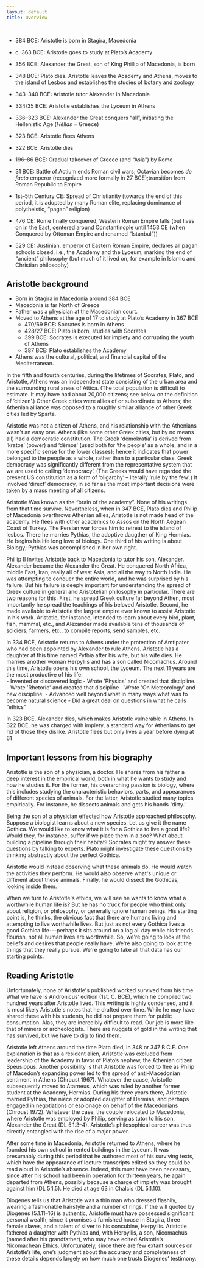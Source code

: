 ```yaml
---
layout: default
title: Overview

---
```



-   384 BCE: Aristotle is born in Stagira, Macedonia

-   c. 363 BCE: Aristotle goes to study at Plato’s Academy

-   356 BCE: Alexander the Great, son of King Phillip of
    Macedonia, is born

-   348 BCE: Plato dies. Aristotle leaves the Academy and Athens, moves to the island of Lesbos and establishes the studies of botany and zoology

-   343–340 BCE: Aristotle tutor Alexander in Macedonia

-   334/35 BCE: Aristotle establishes the Lyceum in Athens

-   336–323 BCE: Alexander the Great conquers “all”, initiating
    the Hellenistic Age (*Hêllas* = Greece)

-   323 BCE: Aristotle flees Athens 

-   322 BCE: Aristotle dies

-   196–86 BCE: Gradual takeover of Greece (and “Asia”) by
    Rome

-   31 BCE: Battle of Actium ends Roman civil wars; Octavian becomes *de facto* emperor (recognized more formally in 27 BCE);transition from Roman Republic to Empire

-   1st–5th Century CE: Spread of Christianity (towards the end of this period, it is adopted by many Roman elite, replacing dominance of polytheistic, “pagan” religion)

-   476 CE: Rome finally conquered, Western Roman Empire falls (but lives on in the East, centered around Constantinople until 1453 CE (when Conquered by Ottoman Empire and renamed “Istanbul”))

-   529 CE: Justinian, emperor of Eastern Roman Empire, declares all pagan schools closed, i.e., the Academy and the Lyceum, marking the end of “ancient” philosophy (but much of it lived on, for  example in Islamic and Christian philosophy)




## Aristotle background
+ Born in Stagira in Macedonia around 384 BCE
+ Macedonia is far North of Greece
+ Father was a physician at the Macedonian court. 
+ Moved to Athens at the age of 17 to study at Plato’s Academy in 367 BCE
	+ 470/69 BCE: Socrates is born in Athens
	+ 428/27 BCE: Plato is born, studies with Socrates
	+ 399 BCE: Socrates is executed for impiety and corrupting the
    youth of Athens
	+ 387 BCE: Plato establishes the Academy
+ Athens was the cultural, political, and financial capital of the Mediterranean. 

In the fifth and fourth centuries, during the lifetimes of Socrates, Plato, and Aristotle, Athens was an independent state consisting of the urban area and the surrounding rural areas of Attica. (The total population is difficult to estimate. It may have had about 20,000 citizens; see below on the definition of ‘citizen’.) Other Greek cities were allies of or subordinate to Athens; the Athenian alliance was opposed to a roughly similar alliance of other Greek cities led by Sparta.

Aristotle was not a citizen of Athens, and his relationship with the Athenians wasn't an easy one. Athens (like some other Greek cities, but by no means all) had a democratic constitution. The Greek ‘dêmokratia’ is derived from ‘kratos’ (power) and ‘dêmos’ (used both for ‘the people’ as a whole, and in a more specific sense for the lower classes); hence it indicates that power belonged to the people as a whole, rather than to a particular class. Greek democracy was significantly different from the representative system that we are used to calling ‘democracy’.  (The Greeks would have regarded the present US constitution as a form of ‘oligarchy’ – literally ‘rule by the few’.)  It involved ‘direct’ democracy, in so far as the most important decisions were taken by a mass meeting of all citizens.

Aristotle Was known as the “brain of the academy”. None of his writings from that time survive. Nevertheless, when in 347 BCE, Plato dies and Philip of Macedonia overthrows Athenian allies, Aristotle is not made head of the academy. He flees with other academics to Assos on the North Aegean Coast of Turkey. The Persian war forces him to retreat to the island of lesbos. There he marries Pythias, the adoptive daugther of King Hermias. He begins his life long love of biology. One third of his writing is about Biology; Pythias was accomplished in her own right.  

Phillip II invites Aristotle back to Macedonia to tutor his son, Alexander. Alexander became the Alexander the Great. He conquered North Africa, middle East, Iran, really all of  west Asia, and all the way to North India. He was attempting to conquer the entire world, and he was surprised by his failure. But his failure is deeply important for understanding the spread of Greek culture in general and Aristotelian philosophy in particular. There are two reasons for this. First, he spread Greek culture far beyond Athen, most importantly he spread the teachings of his beloved Aristotle. Second, he made available to Aristotle the largest empire ever known to assist Aristotle in his work. Aristotle, for instance, intended to learn about every bird, plant, fish, mammal, etc., and Alexander made available tens of thousands of soldiers, farmers, etc., to compile reports, send samples, etc. 

In 334 BCE, Aristotle returns to Athens under the protection of Amtipater who had been appointed by Alexander to rule Athens. Aristotle has a daughter at this time named Pythia after his wife, but his wife dies. He marries another woman Herpyllis and has a son called Nicomachus. Around this time, Aristotle opens his own school, the Lyceum. The next 11 years are the most productive of his life:  	-	Invented or discovered logic
	-   Wrote 'Physics' and created that discipline. 
	-   Wrote 'Rhetoric' and created that discipline
	-   Wrote 'On Meteorology' and new discipline. 	-	Advanced well beyond what in many ways what was to become natural science	-	Did a great deal on questions in what he calls “ethics”

In 323 BCE, Alexander dies, which makes Aristotle vulnerable in Athens. In 322 BCE, he was charged with impiety, a standard way for Athenians to get rid of those they dislike. Aristotle flees but only lives a year before dying at 61


## Important lessons from his biography

Aristotle is the son of a physician, a doctor. He shares from his father a deep interest in the empirical world, both in what he wants to study and how he studies it. For the former, his overarching passion is biology, where this includes studying the characteristic behaviors, parts, and appearances of different species of animals. For the latter, Aristotle studied many topics empirically. For instance, he dissects animals and gets his hands 'dirty.'

Being the son of a physician effected how Aristotle approached philosophy. Suppose a biologist learns about a new species. Let us give it the name Gothica. We would like to know what it is for a Gothica to live a good life? Would they, for instance, suffer if we place them in a zoo? What about building a pipeline through their habitat? Socrates might try answer these questions by talking to experts. Plato might investigate these questions by thinking abstractly about the perfect Gothica. 

Aristotle would instead observing what these animals do. He would watch the activities they perform. He would also observe what's unique or different about these animals. Finally, he would dissect the Gothicas, looking inside them.


When we turn to Aristotle's ethics, we will see he wants to know what a worthwhile human life is? But he has no  truck for people who think only about religion, or philosophy, or generally ignore human beings. His starting point is, he thinks, the obvious fact that there are humans living and attempting to live worthwhile lives. But just as not every Gothica lives a good Gothica life---perhaps it sits around on a log all day while his friends flourish, not all human lives are worthwhile. So, we're going to look at the beliefs and desires that people really have. We're also going to look at the things that they really pursue. We're going to take all that data has our starting points. 


## Reading Aristotle

Unfortunately, none of Aristotle's published worked survived from his time. What we have is Andronicus’ edition (1st. C. BCE), which he compiled two hundred years after Aristotle lived. This writing is highly condensed, and it is most likely Aristotle's notes that he drafted over time. While he may have shared these with his students, he did not prepare them for public consumption. Alas, they are incredibly difficult to read. Our job is more like that of miners or archeologists. There are nuggets of gold in the writing that has survived, but we have to dig to find them. 



Aristotle left Athens around the time Plato died, in 348 or 347 B.C.E. One explanation is that as a resident alien, Aristotle was excluded from leadership of the Academy in favor of Plato’s nephew, the Athenian citizen Speusippus. Another possibility is that Aristotle was forced to flee as Philip of Macedon’s expanding power led to the spread of anti-Macedonian sentiment in Athens (Chroust 1967). Whatever the cause, Aristotle subsequently moved to Atarneus, which was ruled by another former student at the Academy, Hermias. During his three years there, Aristotle married Pythias, the niece or adopted daughter of Hermias, and perhaps engaged in negotiations or espionage on behalf of the Macedonians (Chroust 1972). Whatever the case, the couple relocated to Macedonia, where Aristotle was employed by Philip, serving as tutor to his son, Alexander the Great (DL 5.1.3–4). Aristotle’s philosophical career was thus directly entangled with the rise of a major power.

After some time in Macedonia, Aristotle returned to Athens, where he founded his own school in rented buildings in the Lyceum. It was presumably during this period that he authored most of his surviving texts, which have the appearance of lecture transcripts edited so they could be read aloud in Aristotle’s absence. Indeed, this must have been necessary, since after his school had been in operation for thirteen years, he again departed from Athens, possibly because a charge of impiety was brought against him (DL 5.1.5). He died at age 63 in Chalcis (DL 5.1.10).

Diogenes tells us that Aristotle was a thin man who dressed flashily, wearing a fashionable hairstyle and a number of rings. If the will quoted by Diogenes (5.1.11–16) is authentic, Aristotle must have possessed significant personal wealth, since it promises a furnished house in Stagira, three female slaves, and a talent of silver to his concubine, Herpyllis. Aristotle fathered a daughter with Pythias and, with Herpyllis, a son, Nicomachus (named after his grandfather), who may have edited Aristotle’s Nicomachean Ethics. Unfortunately, since there are few extant sources on Aristotle’s life, one’s judgment about the accuracy and completeness of these details depends largely on how much one trusts Diogenes’ testimony.




